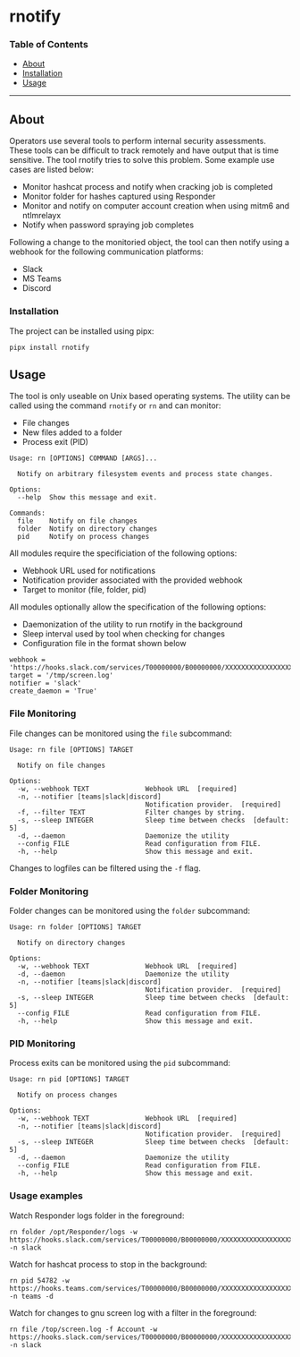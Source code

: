 
# rnotify


### Table of Contents

- [About](#about)
- [Installation](#installation)
- [Usage](#usage)

---

## About

Operators use several tools to perform internal security assessments. These tools can be difficult to track remotely and have output that is time sensitive. The tool rnotify tries to solve this problem. Some example use cases are listed below:

- Monitor hashcat process and notify when cracking job is completed 
- Monitor folder for hashes captured using Responder
- Monitor and notify on computer account creation when using mitm6 and ntlmrelayx
- Notify when password spraying job completes

Following a change to the monitoried object, the tool can then notify using a webhook for the following communication platforms:

* Slack
* MS Teams
* Discord

### Installation

The project can be installed using pipx: 

```
pipx install rnotify 
```

## Usage

The tool is only useable on Unix based operating systems. The utility can be called using the command `rnotify` or `rn` and can monitor:

* File changes
* New files added to a folder
* Process exit (PID)

```
Usage: rn [OPTIONS] COMMAND [ARGS]...

  Notify on arbitrary filesystem events and process state changes.

Options:
  --help  Show this message and exit.

Commands:
  file    Notify on file changes
  folder  Notify on directory changes
  pid     Notify on process changes
```

All modules require the specificiation of the following options:

* Webhook URL used for notifications
* Notification provider associated with the provided webhook
* Target to monitor (file, folder, pid)

All modules optionally allow the specification of the following options:

* Daemonization of the utility to run rnotify in the background
* Sleep interval used by tool when checking for changes
* Configuration file in the format shown below

```
webhook = 'https://hooks.slack.com/services/T00000000/B00000000/XXXXXXXXXXXXXXXXXXXXXXXX'
target = '/tmp/screen.log'
notifier = 'slack'
create_daemon = 'True'
```

### File Monitoring

File changes can be monitored using the `file` subcommand:

```
Usage: rn file [OPTIONS] TARGET

  Notify on file changes

Options:
  -w, --webhook TEXT              Webhook URL  [required]
  -n, --notifier [teams|slack|discord]
                                  Notification provider.  [required]
  -f, --filter TEXT               Filter changes by string.
  -s, --sleep INTEGER             Sleep time between checks  [default: 5]
  -d, --daemon                    Daemonize the utility
  --config FILE                   Read configuration from FILE.
  -h, --help                      Show this message and exit.
 ```
 Changes to logfiles can be filtered using the `-f` flag.
 
### Folder Monitoring

Folder changes can be monitored using the `folder` subcommand:

```
Usage: rn folder [OPTIONS] TARGET

  Notify on directory changes

Options:
  -w, --webhook TEXT              Webhook URL  [required]
  -d, --daemon                    Daemonize the utility
  -n, --notifier [teams|slack|discord]
                                  Notification provider.  [required]
  -s, --sleep INTEGER             Sleep time between checks  [default: 5]
  --config FILE                   Read configuration from FILE.
  -h, --help                      Show this message and exit.
 ```
 
### PID Monitoring

Process exits can be monitored using the `pid` subcommand:
 
```
Usage: rn pid [OPTIONS] TARGET

  Notify on process changes

Options:
  -w, --webhook TEXT              Webhook URL  [required]
  -n, --notifier [teams|slack|discord]
                                  Notification provider.  [required]
  -s, --sleep INTEGER             Sleep time between checks  [default: 5]
  -d, --daemon                    Daemonize the utility
  --config FILE                   Read configuration from FILE.
  -h, --help                      Show this message and exit.
```

### Usage examples

Watch Responder logs folder in the foreground:

```
rn folder /opt/Responder/logs -w https://hooks.slack.com/services/T00000000/B00000000/XXXXXXXXXXXXXXXXXXXXXXXX -n slack
```

Watch for hashcat process to stop in the background:

```
rn pid 54782 -w https://hooks.teams.com/services/T00000000/B00000000/XXXXXXXXXXXXXXXXXXXXXXXX -n teams -d
```

Watch for changes to gnu screen log with a filter in the foreground:

```
rn file /top/screen.log -f Account -w https://hooks.slack.com/services/T00000000/B00000000/XXXXXXXXXXXXXXXXXXXXXXXX -n slack 
```

